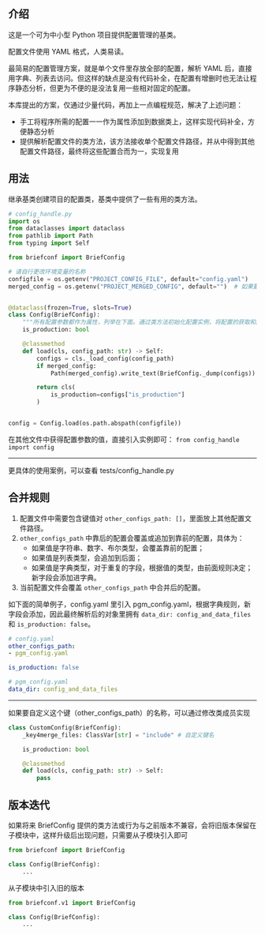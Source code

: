 ## 介绍

这是一个可为中小型 Python 项目提供配置管理的基类。

配置文件使用 YAML 格式，人类易读。

最简易的配置管理方案，就是单个文件里存放全部的配置，解析 YAML 后，直接用字典、列表去访问。但这样的缺点是没有代码补全，在配置有增删时也无法让程序静态分析，但更为不便的是没法复用一些相对固定的配置。

本库提出的方案，仅通过少量代码，再加上一点编程规范，解决了上述问题：
- 手工将程序所需的配置一一作为属性添加到数据类上，这样实现代码补全，方便静态分析
- 提供解析配置文件的类方法，该方法接收单个配置文件路径，并从中得到其他配置文件路径，最终将这些配置合而为一，实现复用


## 用法

继承基类创建项目的配置类，基类中提供了一些有用的类方法。

```python
# config_handle.py
import os
from dataclasses import dataclass
from pathlib import Path
from typing import Self

from briefconf import BriefConfig

# 请自行更改环境变量的名称
configfile = os.getenv("PROJECT_CONFIG_FILE", default="config.yaml")
merged_config = os.getenv("PROJECT_MERGED_CONFIG", default="")  # 如果要查看合并后的配置，就通过此环境变量传递路径


@dataclass(frozen=True, slots=True)
class Config(BriefConfig):
    """所有配置参数都作为属性，列举在下面。通过类方法初始化配置实例，将配置的获取和配置参数分开放置，程序结构更加清晰。"""
    is_production: bool

    @classmethod
    def load(cls, config_path: str) -> Self:
        configs = cls._load_config(config_path)
        if merged_config:
            Path(merged_config).write_text(BriefConfig._dump(configs))

        return cls(
            is_production=configs["is_production"]
        )


config = Config.load(os.path.abspath(configfile))
```

在其他文件中获得配置参数的值，直接引入实例即可： `from config_handle import config`

---

更具体的使用案例，可以查看 tests/config_handle.py

## 合并规则

1. 配置文件中需要包含键值对 `other_configs_path: []`，里面放上其他配置文件路径。
2. `other_configs_path` 中靠后的配置会覆盖或追加到靠前的配置，具体为：
    - 如果值是字符串、数字、布尔类型，会覆盖靠前的配置；
    - 如果值是列表类型，会追加到后面；
    - 如果值是字典类型，对于重复的字段，根据值的类型，由前面规则决定；新字段会添加进字典。
3. 当前配置文件会覆盖 `other_configs_path` 中合并后的配置。


如下面的简单例子，config.yaml 里引入 pgm_config.yaml，根据字典规则，新字段会添加，因此最终解析后的对象里拥有 `data_dir: config_and_data_files` 和 `is_production: false`。

```yaml
# config.yaml
other_configs_path:
- pgm_config.yaml

is_production: false
```

```yaml
# pgm_config.yaml
data_dir: config_and_data_files
```

---

如果要自定义这个键（other_configs_path）的名称，可以通过修改类成员实现

```python
class CustomConfig(BriefConfig):
    _key4merge_files: ClassVar[str] = "include" # 自定义键名

    is_production: bool

    @classmethod
    def load(cls, config_path: str) -> Self:
        pass
```

## 版本迭代

如果将来 BriefConfig 提供的类方法或行为与之前版本不兼容，会将旧版本保留在子模块中，这样升级后出现问题，只需要从子模块引入即可

```python
from briefconf import BriefConfig

class Config(BriefConfig):
    ...
```

从子模块中引入旧的版本

```python
from briefconf.v1 import BriefConfig

class Config(BriefConfig):
    ...
```
